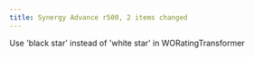 ```yaml
---
title: Synergy Advance r500, 2 items changed
---
```


Use 'black star' instead of 'white star' in WORatingTransformer
